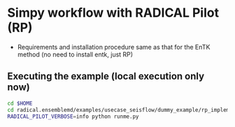 # Simpy workflow with RADICAL Pilot (RP)

* Requirements and installation procedure same as that for the EnTK method (no need to install entk, just RP)

## Executing the example (local execution only now)


```bash
cd $HOME
cd radical.ensemblemd/examples/usecase_seisflow/dummy_example/rp_implementation/
RADICAL_PILOT_VERBOSE=info python runme.py
```
